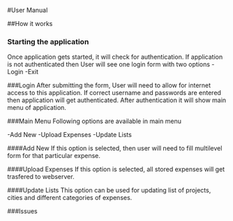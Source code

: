 #User Manual

##How it works

### Starting the application
Once application gets started, it will check for authentication. If application is not authenticated then User will see one login form with two options
-Login
-Exit

###Login
After submitting the form, User will need to allow for internet access to this application. If correct username and passwords are entered then application will get authenticated. After authentication it will show main menu of application.

###Main Menu
Following options are available in main menu

-Add New
-Upload Expenses
-Update Lists

####Add New
If this option is selected, then user will need to fill multilevel form for that particular expense. 

####Upload Expenses
If this option is selected, all stored expenses will get trasfered to webserver.

####Update Lists
This option can be used for updating list of projects, cities and different categories of expenses.

###Issues

